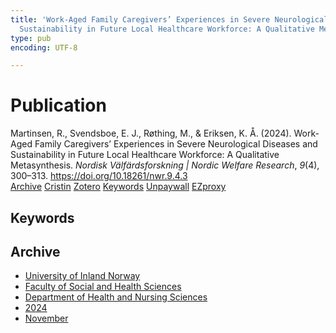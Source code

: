 ```yaml
---
title: 'Work-Aged Family Caregivers’ Experiences in Severe Neurological Diseases and
  Sustainability in Future Local Healthcare Workforce: A Qualitative Metasynthesis'
type: pub
encoding: UTF-8

---
```

<h1>Publication</h1>
<article id="csl-bib-container-CV6X7XXS" class="csl-bib-container">
  <div class="csl-bib-body"> <div class="csl-entry">Martinsen, R., Svendsboe, E. J., Røthing, M., &#38; Eriksen, K. Å. (2024). Work-Aged Family Caregivers’ Experiences in Severe Neurological Diseases and Sustainability in Future Local Healthcare Workforce: A Qualitative Metasynthesis. <i>Nordisk Välfärdsforskning | Nordic Welfare Research</i>, <i>9</i>(4), 300–313. <a href="https://doi.org/10.18261/nwr.9.4.3">https://doi.org/10.18261/nwr.9.4.3</a></div> </div>
  <div class="csl-bib-buttons">
    <a href="#taxonomy-article-CV6X7XXS" alt="archive" class="csl-bib-button">Archive</a>
    <a href="https://app.cristin.no/results/show.jsf?id=2325238" alt="Cristin" class="csl-bib-button">Cristin</a>
    <a href="http://zotero.org/groups/5881554/items/CV6X7XXS" alt="Zotero" class="csl-bib-button">Zotero</a>
    <a href="#keywords-article-CV6X7XXS" alt="keywords" class="csl-bib-button">Keywords</a>
    <a href="https://doi.org/10.18261/nwr.9.4.3" alt="Unpaywall" class="csl-bib-button">Unpaywall</a>
    <a href="https://doi.org/10.18261/nwr.9.4.3" alt="EZproxy" class="csl-bib-button">EZproxy</a>
  </div>
  <div id="csl-bib-meta-container-CV6X7XXS"></div>
</article>
<div id="csl-bib-meta-CV6X7XXS" class="csl-bib-meta">
  <article id="keywords-article-CV6X7XXS" class="keywords-article">
    <h1>Keywords</h1>
    
  </article>
  <article id="taxonomy-article-CV6X7XXS" class="taxonomy-article">
    <h1>Archive</h1>
    <ul>
      <li>
        <a href="/en/archive/?key=3DCRN523">University of Inland Norway</a>
      </li>
      <li>
        <a href="/en/archive/?key=IDKFS3MX">Faculty of Social and Health Sciences</a>
      </li>
      <li>
        <a href="/en/archive/?key=GTV4ECMZ">Department of Health and Nursing Sciences</a>
      </li>
      <li>
        <a href="/en/archive/?key=KNN5LNR7">2024</a>
      </li>
      <li>
        <a href="/en/archive/?key=63G4WLVM">November</a>
      </li>
    </ul>
  </article>
</div>
